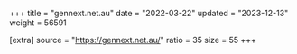 +++
title = "gennext.net.au"
date = "2022-03-22"
updated = "2023-12-13"
weight = 56591

[extra]
source = "https://gennext.net.au/"
ratio = 35
size = 55
+++
